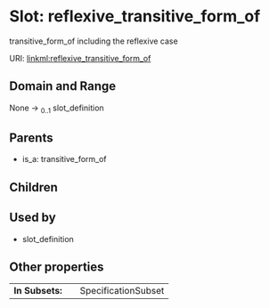 
# Slot: reflexive_transitive_form_of


transitive_form_of including the reflexive case

URI: [linkml:reflexive_transitive_form_of](https://w3id.org/linkml/reflexive_transitive_form_of)


## Domain and Range

None &#8594;  <sub>0..1</sub> slot_definition

## Parents

 *  is_a: transitive_form_of

## Children


## Used by

 * slot_definition

## Other properties

|  |  |  |
| --- | --- | --- |
| **In Subsets:** | | SpecificationSubset |

